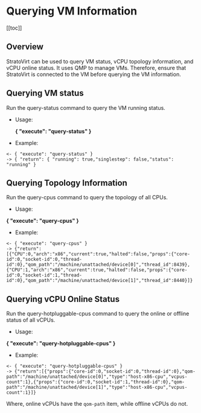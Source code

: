 # Querying VM Information

[[toc]]

## Overview

StratoVirt can be used to query VM status, vCPU topology information, and vCPU online status. It uses QMP to manage VMs. Therefore, ensure that StratoVirt is connected to the VM before querying the VM information.

## Querying VM status

Run the query-status command to query the VM running status.

- Usage:

  **{ "execute": "query-status" }**

- Example:

```
<- { "execute": "query-status" }
-> { "return": { "running": true,"singlestep": false,"status": "running" } 
```



## Querying Topology Information

Run the query-cpus command to query the topology of all CPUs.

- Usage:

**{ "execute": "query-cpus" }**

- Example:

```
<- { "execute": "query-cpus" }
-> {"return":[{"CPU":0,"arch":"x86","current":true,"halted":false,"props":{"core-id":0,"socket-id":0,"thread-id":0},"qom_path":"/machine/unattached/device[0]","thread_id":8439},{"CPU":1,"arch":"x86","current":true,"halted":false,"props":{"core-id":0,"socket-id":1,"thread-id":0},"qom_path":"/machine/unattached/device[1]","thread_id":8440}]}
```

## Querying vCPU Online Status

Run the query-hotpluggable-cpus command to query the online or offline status of all vCPUs.

- Usage:

**{ "execute": "query-hotpluggable-cpus" }**

- Example:

```
<- { "execute": "query-hotpluggable-cpus" }
-> {"return":[{"props":{"core-id":0,"socket-id":0,"thread-id":0},"qom-path":"/machine/unattached/device[0]","type":"host-x86-cpu","vcpus-count":1},{"props":{"core-id":0,"socket-id":1,"thread-id":0},"qom-path":"/machine/unattached/device[1]","type":"host-x86-cpu","vcpus-count":1}]}
```

Where, online vCPUs have the `qom-path` item, while offline vCPUs do not.
